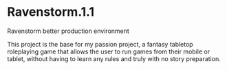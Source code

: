 # Ravenstorm.1.1
Ravenstorm better production environment

This project is the base for my passion project, a fantasy tabletop roleplaying game that allows the user to run games from their mobile or tablet, without having to learn any rules and truly with no story preparation.
